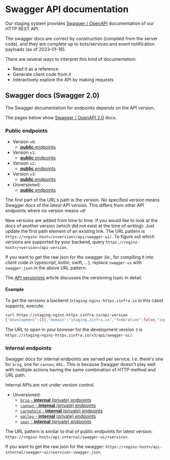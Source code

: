 # Swagger API documentation

Our staging system provides [Swagger /
OpenAPI](https://swagger.io/resources/open-api/) documentation of our HTTP REST
API.

The swagger docs are correct by construction (compiled from the server
code), and they are complete up to bots/services and event notification
payloads (as of 2023-01-16).

There are several ways to interpret this kind of documentation:

- Read it as a reference
- Generate client code from it
- Interactively explore the API by making requests

## Swagger docs (Swagger 2.0)

The Swagger documentation for endpoints depends on the API version.

The pages below show [Swagger / OpenAPI 2.0](https://swagger.io/specification/v2/)
docs.

### Public endpoints
- Version `v0`:
    - [**public**
      endpoints](https://staging-nginz-https.zinfra.io/v0/api/swagger-ui/)
- Version `v1`:
    - [**public**
    endpoints](https://staging-nginz-https.zinfra.io/v1/api/swagger-ui/)
- Version `v2`:
    - [**public**
    endpoints](https://staging-nginz-https.zinfra.io/v2/api/swagger-ui/)
- Version `v3`:
    - [**public**
    endpoints](https://staging-nginz-https.zinfra.io/v3/api/swagger-ui/)
- Unversioned:
    - [**public**
    endpoints](https://staging-nginz-https.zinfra.io/api/swagger-ui/)

The first part of the URL's path is the version. No specified version means
Swagger docs of the *latest* API version. This differs from other API endpoints
where no version means `v0`!

New versions are added from time to time. If you
would like to look at the docs of another version (which did not exist at the
time of writing): Just update the first path element of an existing link.
The URL pattern is `https://<nginz-host>/v<version>/api/swagger-ui/`. To figure
out which versions are supported by your backend, query
`https://<nginz-host>/<version>/api-version`.

If you want to get the raw json for the swagger (ie., for compiling it
into client code in typescript, kotlin, swift, ...), replace
`swagger-ui` with `swagger.json` in the above URL pattern.

The [API versioning](../../developer/developer/api-versioning.md) article
discusses the versioning topic in detail.

#### Example

To get the versions a backend (`staging-nginz-https.zinfra.io` in this case)
supports, execute:

```sh
curl https://staging-nginz-https.zinfra.io/api-version
{"development":[3],"domain":"staging.zinfra.io","federation":false,"supported":[0,1,2]}
```

The URL to open in your browser for the development version `3` is
`https://staging-nginz-https.zinfra.io/v3/api/swagger-ui/`.

### Internal endpoints

Swagger docs for internal endpoints are served per service. I.e. there's one for
`brig`, one for `cannon`, etc.. This is because Swagger doesn't play well with
multiple actions having the same combination of HTTP method and URL path.

Internal APIs are not under version control.

- Unversioned:
    - [`brig` - **internal** (private)
    endpoints](https://staging-nginz-https.zinfra.io/api-internal/swagger-ui/brig)
    - [`cannon` - **internal** (private)
    endpoints](https://staging-nginz-https.zinfra.io/api-internal/swagger-ui/cannon)
    - [`cargohold` - **internal** (private)
    endpoints](https://staging-nginz-https.zinfra.io/api-internal/swagger-ui/cargohold)
    - [`galley` - **internal** (private)
    endpoints](https://staging-nginz-https.zinfra.io/api-internal/swagger-ui/galley)
    - [`spar` - **internal** (private)
    endpoints](https://staging-nginz-https.zinfra.io/api-internal/swagger-ui/spar)

The URL pattern is similar to that of public endpoints for latest version:
`https://<nginz-host>/api-internal/swagger-ui/<service>`.

If you want to get the raw json for the swagger:
`https://<nginz-host>/api-internal/swagger-ui/<service>-swagger.json`.
